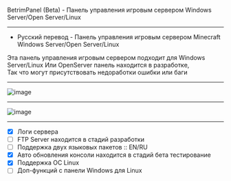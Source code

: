 BetrimPanel (Beta) - Панель управления игровым сервером Windows Server/Open Server/Linux

-------------

* Русский перевод - Панель управления игровым сервером Minecraft Windows Server/Open Server/Linux

Эта панель управления игровым сервером подходит для Windows Server/Linux
Или OpenServer панель находится в разработке,                                                                                                                    
Так что могут присутствовать недоработки ошибки или баги

-------------

![image](https://user-images.githubusercontent.com/79506370/195486822-aac185f0-5040-4117-9081-f9f2dab742fc.png)

-------------

![image](https://user-images.githubusercontent.com/79506370/195487032-1956d469-17e7-4526-8db1-43adb0dde445.png)

-------------

- [x] Логи сервера
- [ ] FTP Server находится в стадий разработки
- [ ] Поддержка двух языковых пакетов :: EN/RU
- [x] Авто обновления консоли находится в стадий бета тестирование
- [x] Поддержка ОС Linux
- [ ] Доп-функций с панели Windows для Linux

